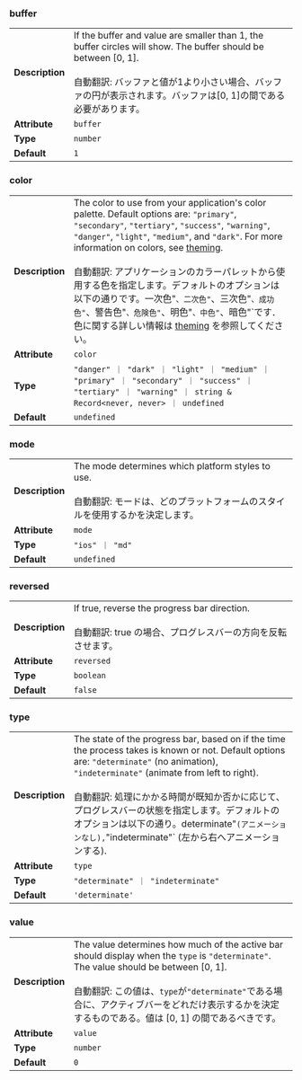 

### buffer 

| | |
| --- | --- |
| **Description** | If the buffer and value are smaller than 1, the buffer circles will show. The buffer should be between [0, 1].<br /><br />自動翻訳: バッファと値が1より小さい場合、バッファの円が表示されます。バッファは[0, 1]の間である必要があります。 |
| **Attribute** | `buffer` |
| **Type** | `number` |
| **Default** | `1` |



### color 

| | |
| --- | --- |
| **Description** | The color to use from your application's color palette. Default options are: `"primary"`, `"secondary"`, `"tertiary"`, `"success"`, `"warning"`, `"danger"`, `"light"`, `"medium"`, and `"dark"`. For more information on colors, see [theming](/docs/theming/basics).<br /><br />自動翻訳: アプリケーションのカラーパレットから使用する色を指定します。デフォルトのオプションは以下の通りです。一次色"`、二次色"`、三次色"`、成功色"`、警告色"`、危険色"`、明色"`、中色"`、暗色"`です．色に関する詳しい情報は [theming](/docs/theming/basics) を参照してください。 |
| **Attribute** | `color` |
| **Type** | `"danger" ｜ "dark" ｜ "light" ｜ "medium" ｜ "primary" ｜ "secondary" ｜ "success" ｜ "tertiary" ｜ "warning" ｜ string & Record<never, never> ｜ undefined` |
| **Default** | `undefined` |



### mode 

| | |
| --- | --- |
| **Description** | The mode determines which platform styles to use.<br /><br />自動翻訳: モードは、どのプラットフォームのスタイルを使用するかを決定します。 |
| **Attribute** | `mode` |
| **Type** | `"ios" ｜ "md"` |
| **Default** | `undefined` |



### reversed 

| | |
| --- | --- |
| **Description** | If true, reverse the progress bar direction.<br /><br />自動翻訳: true の場合、プログレスバーの方向を反転させます。 |
| **Attribute** | `reversed` |
| **Type** | `boolean` |
| **Default** | `false` |



### type 

| | |
| --- | --- |
| **Description** | The state of the progress bar, based on if the time the process takes is known or not. Default options are: `"determinate"` (no animation), `"indeterminate"` (animate from left to right).<br /><br />自動翻訳: 処理にかかる時間が既知か否かに応じて、プログレスバーの状態を指定します。デフォルトのオプションは以下の通り。determinate"` (アニメーションなし), `"indeterminate"` (左から右へアニメーションする). |
| **Attribute** | `type` |
| **Type** | `"determinate" ｜ "indeterminate"` |
| **Default** | `'determinate'` |



### value 

| | |
| --- | --- |
| **Description** | The value determines how much of the active bar should display when the `type` is `"determinate"`. The value should be between [0, 1].<br /><br />自動翻訳: この値は、`type`が`"determinate"`である場合に、アクティブバーをどれだけ表示するかを決定するものである。値は [0, 1] の間であるべきです。 |
| **Attribute** | `value` |
| **Type** | `number` |
| **Default** | `0` |

